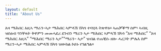 ```yaml
---
layout: default
title: "About Us"
---
```


እዛ ማሕበር እዚኣ ማራን-ኣታ ማሕበር ኣምላኽ ሽካጎ ተባሂላ ትጽዋዕ። ኣጠቓቕማ ስም፡ ኣብዚ ዝስዕብ ዓንቐጻት ቅዋምን መመሓደሪ ደንብን ማራን ኣታ ማሕበር ኣምላኽ ሽካጎ “እዛ ማሕበር” “እዛ ማሕበር እዚኣ” “ማሕበር ማራን ኣታ”“ማራን- ኣታ” ዝብል ተጠቒሱ ዘሎ ሓረጋት ምሉእ ስም ማራን-ኣታ ማሕበር  ኣምላኽ ሽካጎ ዝውክል ኮይኑ የገልግል። 
